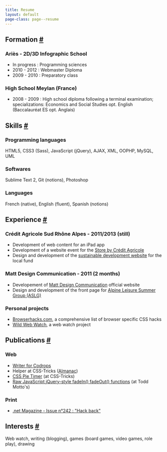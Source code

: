 ```yaml
---
title: Resume
layout: default
page-class: page--resume
---
```

<section id="formation">
<h2><i class='fontawesome-beaker icon-left'></i>Formation <a href="#formation" class="section-anchor">#</a></h2>

<h3>Ariès - 2D/3D Infographic School</h3>
<ul>
<li>In progress : Programming sciences</li>
<li>2010 - 2012 : Webmaster Diploma</li>
<li>2009 - 2010 : Preparatory class</li>
</ul>
<h3>High School Meylan (France)</h3>
<ul>
<li>2008 - 2009 : High school diploma following a terminal examination; specializations: Economics and Social Studies opt. English (Baccalauréat ES opt. Anglais)</li>
</ul>


</section>
<section id="skills">

<h2><span class='fontawesome-magic icon-left'></span>Skills <a href="#skills" class="section-anchor">#</a></h2>
<h3>Programming languages</h3>
<p>HTML5, CSS3 (Sass), JavaScript (jQuery), AJAX, XML, OOPHP, MySQL, UML</p>

<h3>Softwares</h3>
<p>Sublime Text 2, Git (notions), Photoshop</p>

<h3>Languages</h3>
<p>French (native), English (fluent), Spanish (notions)</p>

</section>
<section id="experience">

<h2><span class='fontawesome-briefcase icon-left'></span>Experience <a href="#experience" class="section-anchor">#</a></h2>
<!--
<h3>Caramel Poivré - 2012 (still)</h3>
<ul>
<li>Development of a web watch application : <a href='http://veille.caramel-poivre.fr/' title="Veille Caramel Poivré">http://veille.caramel-poivre.fr/</a></a></li>
</ul> 
-->
<h3>Crédit Agricole Sud Rhône Alpes - 2011/2013 (still)</h3>
<ul>
<li>Development of web content for an iPad app</li>
<li>Development of a website event for the <a href="https://www.le-store-by-ca-sra.fr" title="Website event for the Store by Crédit Agricole">Store by Crédit Agricole</a></li>
<li>Design and development of the <a href='http://ca-sudrhonealpes.fr/developpement-durable-index.html' title='Crédit Agricole Sud Rhône Alpes sustainable development website'>sustainable development website</a> for the local fund</li>
</ul>

<h3>Matt Design Communication - 2011 (2 months)</h3>
<ul>
<li>Developement of <a href='http://www.mattbrand.fr/' title="Matt Design Communication website">Matt Design Communication</a> official website</a></li>
<li>Design and development of the front page for <a href='http://aslg.france-neige-international.fr/' title="ASLG front page">Alpine Leisure Summer Group (ASLG)</a></li>
</ul> 

<h3>Personal projects</h3>
<ul>
<li><a href="http://browserhacks.com">Browserhacks.com</a>, a comprehensive list of browser specific CSS hacks</li>
<li><a href="http://wildwebwatch.com/" title="Wild Web Watch">Wild Web Watch</a>, a web watch project</a></li>
</ul>

</section>
<section id="publications">

<h2><span class='fontawesome-pencil icon-left'></span>Publications <a href="#publications" class="section-anchor">#</a></h2>
<h3>Web</h3>
<ul>
<li><a href="http://tympanus.net/codrops/author/hugogiraudel/" title="Hugo on Codrops">Writer for Codrops</a></li>
<li>Helper at CSS-Tricks (<a href="http://css-tricks.com/">Almanac</a>)</li>
<li><a href="http://css-tricks.com/css-pie-timer/" title="CSS Pie Timer">CSS Pie Timer</a> (at CSS-Tricks)</li>
<li><a href="http://toddmotto.com/raw-javascript-jquery-style-fadein-fadeout-functions-hugo-giraudel">Raw JavaScript jQuery-style fadeIn() fadeOut() functions</a> (at Todd Motto's)</li>
</ul>
<h3>Print</h3>
<ul>
	<li><a href="http://www.netmagazine.com/shop/magazines/July-2013-242">.net Magazine - Issue n°242 : "Hack back"</a></li>
</ul> 

</section>
<section id="interests">

<h2><span class='fontawesome-heart icon-left'></span>Interests <a href="#interests" class="section-anchor">#</a></h2>
<p>Web watch, writing (blogging), games (board games, video games, role play), drawing</p>

</section>
